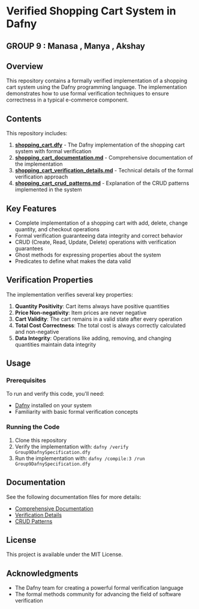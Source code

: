 # Verified Shopping Cart System in Dafny 

## GROUP 9 :  Manasa , Manya , Akshay

## Overview

This repository contains a formally verified implementation of a shopping cart system using the Dafny programming language. The implementation demonstrates how to use formal verification techniques to ensure correctness in a typical e-commerce component.

## Contents

This repository includes:

1. **[shopping_cart.dfy](shopping_cart.dfy)** - The Dafny implementation of the shopping cart system with formal verification
2. **[shopping_cart_documentation.md](shopping_cart_documentation.md)** - Comprehensive documentation of the implementation
3. **[shopping_cart_verification_details.md](shopping_cart_verification_details.md)** - Technical details of the formal verification approach
4. **[shopping_cart_crud_patterns.md](shopping_cart_crud_patterns.md)** - Explanation of the CRUD patterns implemented in the system

## Key Features

- Complete implementation of a shopping cart with add, delete, change quantity, and checkout operations
- Formal verification guaranteeing data integrity and correct behavior
- CRUD (Create, Read, Update, Delete) operations with verification guarantees
- Ghost methods for expressing properties about the system
- Predicates to define what makes the data valid

## Verification Properties

The implementation verifies several key properties:

1. **Quantity Positivity**: Cart items always have positive quantities
2. **Price Non-negativity**: Item prices are never negative
3. **Cart Validity**: The cart remains in a valid state after every operation
4. **Total Cost Correctness**: The total cost is always correctly calculated and non-negative
5. **Data Integrity**: Operations like adding, removing, and changing quantities maintain data integrity

## Usage

### Prerequisites

To run and verify this code, you'll need:

- [Dafny](https://github.com/dafny-lang/dafny) installed on your system
- Familiarity with basic formal verification concepts

### Running the Code

1. Clone this repository
2. Verify the implementation with: `dafny /verify Group9DafnySpecification.dfy`
3. Run the implementation with: `dafny /compile:3 /run Group9DafnySpecification.dfy`

## Documentation

See the following documentation files for more details:

- [Comprehensive Documentation](shopping_cart_documentation.md)
- [Verification Details](shopping_cart_verification_details.md)
- [CRUD Patterns](shopping_cart_crud_patterns.md)

## License

This project is available under the MIT License.

## Acknowledgments

- The Dafny team for creating a powerful formal verification language
- The formal methods community for advancing the field of software verification

